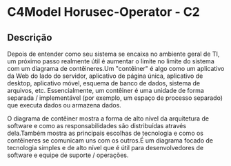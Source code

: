 # C4Model Horusec-Operator - C2

## Descrição
Depois de entender como seu sistema se encaixa no ambiente geral de TI, um próximo passo realmente útil é aumentar o limite no limite do sistema com um diagrama de contêineres.Um "contêiner" é algo como um aplicativo da Web do lado do servidor, aplicativo de página única, aplicativo de desktop, aplicativo móvel, esquema de banco de dados, sistema de arquivos, etc. Essencialmente, um contêiner é uma unidade de forma separada / implementável (por exemplo, um espaço de processo separado) que executa dados ou armazena dados.

O diagrama de contêiner mostra a forma de alto nível da arquitetura de software e como as responsabilidades são distribuídas através dela.Também mostra as principais escolhas de tecnologia e como os contêineres se comunicam uns com os outros.É um diagrama focado de tecnologia simples e de alto nível que é útil para desenvolvedores de software e equipe de suporte / operações.